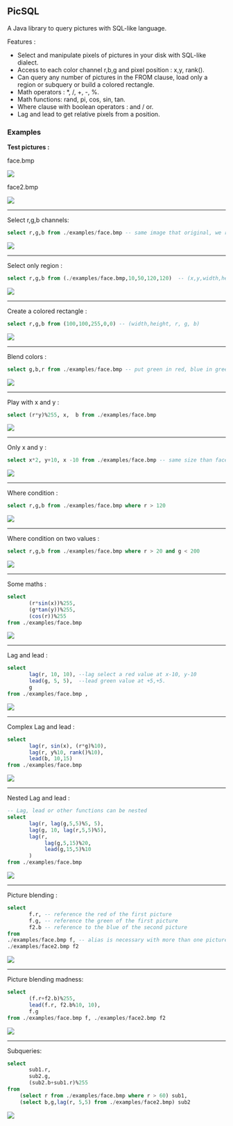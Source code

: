 ## PicSQL

A Java library to query pictures with SQL-like language.

Features :
- Select and manipulate pixels of pictures in your disk with SQL-like dialect.
- Access to each color channel r,b,g and pixel position : x,y, rank().
- Can query any number of pictures in the FROM clause, load only a region or subquery or build a colored rectangle.
- Math operators : *, /, +, -, %.
- Math functions: rand, pi, cos, sin, tan.
- Where clause with boolean operators : and / or.
- Lag and lead to get relative pixels from a position.

### Examples

**Test pictures :**

face.bmp

![](./examples/face.bmp)

face2.bmp

![](./examples/face2.bmp)

<hr>

Select r,g,b channels:

```sql
select r,g,b from ./examples/face.bmp -- same image that original, we rebuild it.
```
![](examples/face.bmp)

<hr>

Select only region :

```sql
select r,g,b from (./examples/face.bmp,10,50,120,120)  -- (x,y,width,height) of a region
```
![](examples/face_1.bmp)

<hr>

Create a colored rectangle :

```sql
select r,g,b from (100,100,255,0,0) -- (width,height, r, g, b)
```
![](examples/face_2.bmp)

<hr>

Blend colors :

```sql
select g,b,r from ./examples/face.bmp -- put green in red, blue in green and red in blue.
```

![](examples/face_3.bmp)

<hr>

Play with x and y :
```sql
select (r*y)%255, x,  b from ./examples/face.bmp
```

![](examples/face_4.bmp)

<hr>

Only x and y :
```sql
select x*2, y+10, x -10 from ./examples/face.bmp -- same size than face.bmp
```

![](examples/face_5.bmp)

<hr>

Where condition :
```sql
select r,g,b from ./examples/face.bmp where r > 120
```

![](examples/face_6.bmp)

<hr>

Where condition on two values :
```sql
select r,g,b from ./examples/face.bmp where r > 20 and g < 200
```

![](examples/face_7.bmp)

<hr>

Some maths :
```sql
select 
       (r*sin(x))%255, 
       (g*tan(y))%255, 
       (cos(r))%255 
from ./examples/face.bmp
```

![](examples/face_8.bmp)

<hr>

Lag and lead :
```sql
select 
       lag(r, 10, 10), --lag select a red value at x-10, y-10
       lead(g, 5, 5),  --lead green value at +5,+5.
       g
from ./examples/face.bmp , 
```

![](examples/face_9.bmp)

<hr>

Complex Lag and lead :
```sql
select 
       lag(r, sin(x), (r*g)%10),
       lag(r, y%10, rank()%10), 
       lead(b, 10,15) 
from ./examples/face.bmp
```

![](examples/face_10.bmp)

<hr>

Nested Lag and lead :
```sql
-- Lag, lead or other functions can be nested
select 
       lag(r, lag(g,5,5)%5, 5),
       lag(g, 10, lag(r,5,5)%5), 
       lag(r, 
            lag(g,5,15)%20,
            lead(g,15,5)%10
       ) 
from ./examples/face.bmp
```

![](examples/face_11.bmp)

<hr>

Picture blending :
```sql
select 
       f.r, -- reference the red of the first picture
       f.g, -- reference the green of the first picture
       f2.b -- reference to the blue of the second picture
from 
./examples/face.bmp f, -- alias is necessary with more than one picture
./examples/face2.bmp f2
```

![](examples/face_12.bmp)

<hr>

Picture blending madness:
```sql
select 
       (f.r+f2.b)%255, 
       lead(f.r, f2.b%10, 10), 
       f.g 
from ./examples/face.bmp f, ./examples/face2.bmp f2
```

![](examples/face_13.bmp)

<hr>

Subqueries:
```sql
select 
       sub1.r, 
       sub2.g, 
       (sub2.b+sub1.r)%255
from 
    (select r from ./examples/face.bmp where r > 60) sub1, 
    (select b,g,lag(r, 5,5) from ./examples/face2.bmp) sub2
```

![](examples/face_14.bmp)